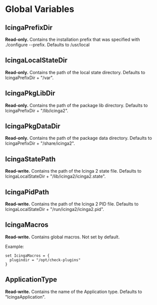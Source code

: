 Global Variables
================

IcingaPrefixDir
---------------

**Read-only.** Contains the installation prefix that was specified with ./configure --prefix. Defaults to /usr/local

IcingaLocalStateDir
-------------------

**Read-only.** Contains the path of the local state directory. Defaults to IcingaPrefixDir + "/var".

IcingaPkgLibDir
---------------

**Read-only.** Contains the path of the package lib directory. Defaults to IcingaPrefixDir + "/lib/icinga2".

IcingaPkgDataDir
----------------

**Read-only.** Contains the path of the package data directory. Defaults to IcingaPrefixDir + "/share/icinga2".

IcingaStatePath
---------------

**Read-write.** Contains the path of the Icinga 2 state file. Defaults to IcingaLocalStateDir + "/lib/icinga2/icinga2.state".

IcingaPidPath
-------------

**Read-write.** Contains the path of the Icinga 2 PID file. Defaults to IcingaLocalStateDir + "/run/icinga2/icinga2.pid".

IcingaMacros
------------

**Read-write.** Contains global macros. Not set by default.

Example:

    set IcingaMacros = {
      plugindir = "/opt/check-plugins"
    }

ApplicationType
---------------

**Read-write.** Contains the name of the Application type. Defaults to "IcingaApplication".
